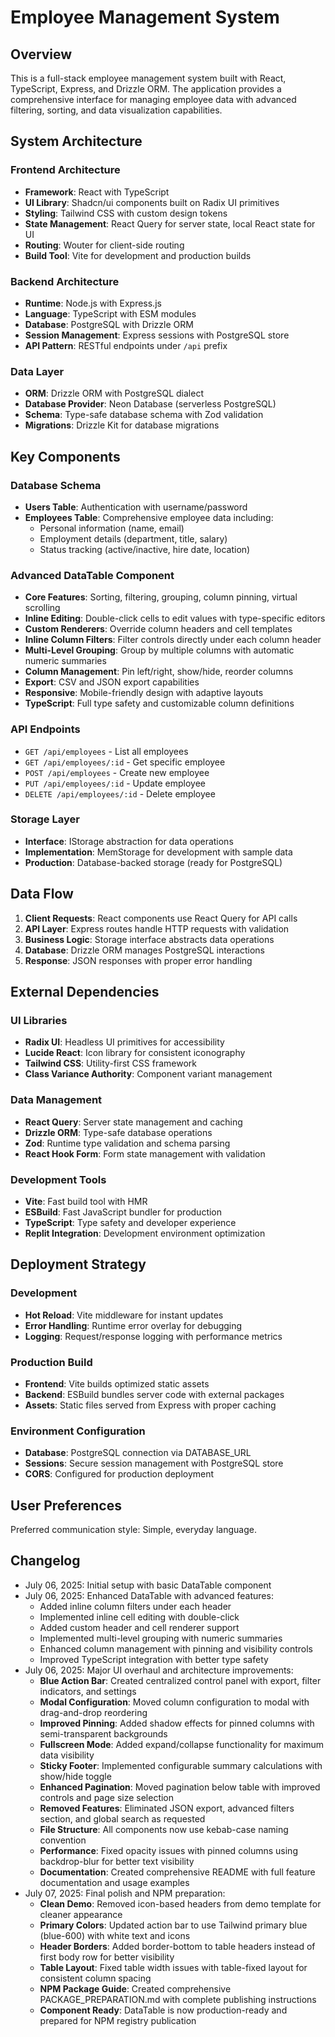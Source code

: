 # Employee Management System

## Overview

This is a full-stack employee management system built with React, TypeScript, Express, and Drizzle ORM. The application provides a comprehensive interface for managing employee data with advanced filtering, sorting, and data visualization capabilities.

## System Architecture

### Frontend Architecture
- **Framework**: React with TypeScript
- **UI Library**: Shadcn/ui components built on Radix UI primitives
- **Styling**: Tailwind CSS with custom design tokens
- **State Management**: React Query for server state, local React state for UI
- **Routing**: Wouter for client-side routing
- **Build Tool**: Vite for development and production builds

### Backend Architecture
- **Runtime**: Node.js with Express.js
- **Language**: TypeScript with ESM modules
- **Database**: PostgreSQL with Drizzle ORM
- **Session Management**: Express sessions with PostgreSQL store
- **API Pattern**: RESTful endpoints under `/api` prefix

### Data Layer
- **ORM**: Drizzle ORM with PostgreSQL dialect
- **Database Provider**: Neon Database (serverless PostgreSQL)
- **Schema**: Type-safe database schema with Zod validation
- **Migrations**: Drizzle Kit for database migrations

## Key Components

### Database Schema
- **Users Table**: Authentication with username/password
- **Employees Table**: Comprehensive employee data including:
  - Personal information (name, email)
  - Employment details (department, title, salary)
  - Status tracking (active/inactive, hire date, location)

### Advanced DataTable Component
- **Core Features**: Sorting, filtering, grouping, column pinning, virtual scrolling
- **Inline Editing**: Double-click cells to edit values with type-specific editors
- **Custom Renderers**: Override column headers and cell templates  
- **Inline Column Filters**: Filter controls directly under each column header
- **Multi-Level Grouping**: Group by multiple columns with automatic numeric summaries
- **Column Management**: Pin left/right, show/hide, reorder columns
- **Export**: CSV and JSON export capabilities
- **Responsive**: Mobile-friendly design with adaptive layouts
- **TypeScript**: Full type safety and customizable column definitions

### API Endpoints
- `GET /api/employees` - List all employees
- `GET /api/employees/:id` - Get specific employee
- `POST /api/employees` - Create new employee
- `PUT /api/employees/:id` - Update employee
- `DELETE /api/employees/:id` - Delete employee

### Storage Layer
- **Interface**: IStorage abstraction for data operations
- **Implementation**: MemStorage for development with sample data
- **Production**: Database-backed storage (ready for PostgreSQL)

## Data Flow

1. **Client Requests**: React components use React Query for API calls
2. **API Layer**: Express routes handle HTTP requests with validation
3. **Business Logic**: Storage interface abstracts data operations
4. **Database**: Drizzle ORM manages PostgreSQL interactions
5. **Response**: JSON responses with proper error handling

## External Dependencies

### UI Libraries
- **Radix UI**: Headless UI primitives for accessibility
- **Lucide React**: Icon library for consistent iconography
- **Tailwind CSS**: Utility-first CSS framework
- **Class Variance Authority**: Component variant management

### Data Management
- **React Query**: Server state management and caching
- **Drizzle ORM**: Type-safe database operations
- **Zod**: Runtime type validation and schema parsing
- **React Hook Form**: Form state management with validation

### Development Tools
- **Vite**: Fast build tool with HMR
- **ESBuild**: Fast JavaScript bundler for production
- **TypeScript**: Type safety and developer experience
- **Replit Integration**: Development environment optimization

## Deployment Strategy

### Development
- **Hot Reload**: Vite middleware for instant updates
- **Error Handling**: Runtime error overlay for debugging
- **Logging**: Request/response logging with performance metrics

### Production Build
- **Frontend**: Vite builds optimized static assets
- **Backend**: ESBuild bundles server code with external packages
- **Assets**: Static files served from Express with proper caching

### Environment Configuration
- **Database**: PostgreSQL connection via DATABASE_URL
- **Sessions**: Secure session management with PostgreSQL store
- **CORS**: Configured for production deployment

## User Preferences

Preferred communication style: Simple, everyday language.

## Changelog

- July 06, 2025: Initial setup with basic DataTable component
- July 06, 2025: Enhanced DataTable with advanced features:
  - Added inline column filters under each header
  - Implemented inline cell editing with double-click
  - Added custom header and cell renderer support
  - Implemented multi-level grouping with numeric summaries
  - Enhanced column management with pinning and visibility controls
  - Improved TypeScript integration with better type safety
- July 06, 2025: Major UI overhaul and architecture improvements:
  - **Blue Action Bar**: Created centralized control panel with export, filter indicators, and settings
  - **Modal Configuration**: Moved column configuration to modal with drag-and-drop reordering
  - **Improved Pinning**: Added shadow effects for pinned columns with semi-transparent backgrounds
  - **Fullscreen Mode**: Added expand/collapse functionality for maximum data visibility
  - **Sticky Footer**: Implemented configurable summary calculations with show/hide toggle
  - **Enhanced Pagination**: Moved pagination below table with improved controls and page size selection
  - **Removed Features**: Eliminated JSON export, advanced filters section, and global search as requested
  - **File Structure**: All components now use kebab-case naming convention
  - **Performance**: Fixed opacity issues with pinned columns using backdrop-blur for better text visibility
  - **Documentation**: Created comprehensive README with full feature documentation and usage examples
- July 07, 2025: Final polish and NPM preparation:
  - **Clean Demo**: Removed icon-based headers from demo template for cleaner appearance
  - **Primary Colors**: Updated action bar to use Tailwind primary blue (blue-600) with white text and icons
  - **Header Borders**: Added border-bottom to table headers instead of first body row for better visibility
  - **Table Layout**: Fixed table width issues with table-fixed layout for consistent column spacing
  - **NPM Package Guide**: Created comprehensive PACKAGE_PREPARATION.md with complete publishing instructions
  - **Component Ready**: DataTable is now production-ready and prepared for NPM registry publication